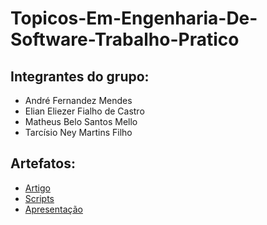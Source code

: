# Topicos-Em-Engenharia-De-Software-Trabalho-Pratico


## Integrantes do grupo:

* André Fernandez Mendes
* Elian Eliezer Fialho de Castro
* Matheus Belo Santos Mello
* Tarcísio Ney Martins Filho

## Artefatos:

* [Artigo](Artigo)
* [Scripts](Código)
* [Apresentação](Divulgação)

